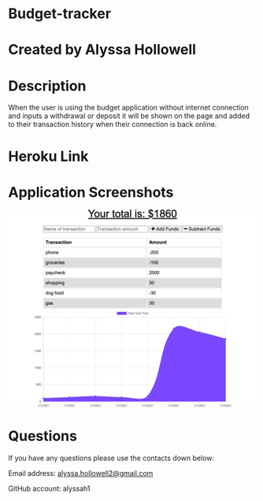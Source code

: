 # Budget-tracker

# Created by Alyssa Hollowell

# Description
When the user is using the budget application without internet connection and inputs a withdrawal or deposit it will be shown on the page and added to their transaction history when their connection is back online.

# Heroku Link

# Application Screenshots
![screenshot](./public/assets/images/image.png)

# Questions
If you have any questions please use the contacts down below:

Email address: alyssa.hollowell2@gmail.com

GitHub account: alyssah1

